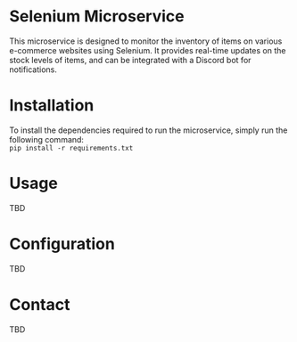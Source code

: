 # Selenium Microservice

This microservice is designed to monitor the inventory of items on various e-commerce websites using Selenium. It provides real-time updates on the stock levels of items, and can be integrated with a Discord bot for notifications.

# Installation
To install the dependencies required to run the microservice, simply run the following command: <br>
`pip install -r requirements.txt`

# Usage
TBD

# Configuration
TBD

# Contact
TBD
